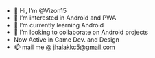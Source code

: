- 👋 Hi, I’m @Vizon15
- 👀 I’m interested in Android and PWA
- 🌱 I’m currently learning Android
- 💞️ I’m looking to collaborate on Android projects
- Now Active in Game Dev. and Design
- 📫 mail me @ jhalakkc5@gmail.com

<!---
Vizon15/Vizon15 is a ✨ special ✨ repository because its `README.md` (this file) appears on your GitHub profile.
You can click the Preview link to take a look at your changes.
--->
